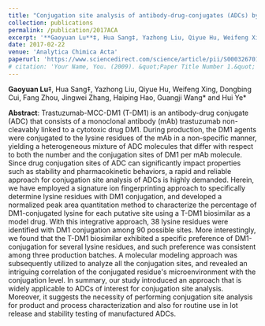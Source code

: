 ```yaml
---
title: "Conjugation site analysis of antibody-drug-conjugates (ADCs) by signature ion fingerprinting and normalized area quantitation approach using nano-liquid chromatography coupled to high resolution mass spectrometry"
collection: publications
permalink: /publication/2017ACA
excerpt: '**Gaoyuan Lu**‡, Hua Sang‡, Yazhong Liu, Qiyue Hu, Weifeng Xing, Dongbing Cui, Fang Zhou, Jingwei Zhang, Haiping Hao, Guangji Wang* and Hui Ye*'
date: 2017-02-22
venue: 'Analytica Chimica Acta'
paperurl: 'https://www.sciencedirect.com/science/article/pii/S0003267016314246?via%3Dihub'
# citation: 'Your Name, You. (2009). &quot;Paper Title Number 1.&quot; <i>Journal 1</i>. 1(1).'
---
```

**Gaoyuan Lu**‡, Hua Sang‡, Yazhong Liu, Qiyue Hu, Weifeng Xing, Dongbing Cui, Fang Zhou, Jingwei Zhang, Haiping Hao, Guangji Wang* and Hui Ye*

**Abstract**:
Trastuzumab-MCC-DM1 (T-DM1) is an antibody-drug conjugate (ADC) that consists of a monoclonal antibody (mAb) trastuzumab non-cleavably linked to a cytotoxic drug DM1. During production, the DM1 agents were conjugated to the lysine residues of the mAb in a non-specific manner, yielding a heterogeneous mixture of ADC molecules that differ with respect to both the number and the conjugation sites of DM1 per mAb molecule. Since drug conjugation sites of ADC can significantly impact properties such as stability and pharmacokinetic behaviors, a rapid and reliable approach for conjugation site analysis of ADCs is highly demanded. Herein, we have employed a signature ion fingerprinting approach to specifically determine lysine residues with DM1 conjugation, and developed a normalized peak area quantitation method to characterize the percentage of DM1-conjugated lysine for each putative site using a T-DM1 biosimilar as a model drug. With this integrative approach, 38 lysine residues were identified with DM1 conjugation among 90 possible sites. More interestingly, we found that the T-DM1 biosimilar exhibited a specific preference of DM1-conjugation for several lysine residues, and such preference was consistent among three production batches. A molecular modeling approach was subsequently utilized to analyze all the conjugation sites, and revealed an intriguing correlation of the conjugated residue's microenvironment with the conjugation level. In summary, our study introduced an approach that is widely applicable to ADCs of interest for conjugation site analysis. Moreover, it suggests the necessity of performing conjugation site analysis for product and process characterization and also for routine use in lot release and stability testing of manufactured ADCs.